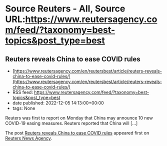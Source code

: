 # Source Reuters - All, Source URL:https://www.reutersagency.com/feed/?taxonomy=best-topics&post_type=best

## Reuters reveals China to ease COVID rules
 - [https://www.reutersagency.com/en/reutersbest/article/reuters-reveals-china-to-ease-covid-rules/](https://www.reutersagency.com/en/reutersbest/article/reuters-reveals-china-to-ease-covid-rules/)
 - RSS feed: https://www.reutersagency.com/feed/?taxonomy=best-topics&post_type=best
 - date published: 2022-12-05 14:13:00+00:00
 - tags: None

<p>Reuters was first to report on Monday that China may announce 10 new COVID-19 easing measures. Reuters reported that China will [&#8230;]</p>
<p>The post <a href="https://www.reutersagency.com/en/reutersbest/article/reuters-reveals-china-to-ease-covid-rules/" rel="nofollow">Reuters reveals China to ease COVID rules</a> appeared first on <a href="https://www.reutersagency.com/en/" rel="nofollow">Reuters News Agency</a>.</p>
